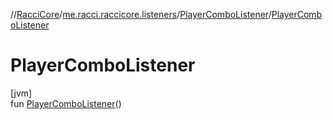 //[RacciCore](../../../index.md)/[me.racci.raccicore.listeners](../index.md)/[PlayerComboListener](index.md)/[PlayerComboListener](-player-combo-listener.md)

# PlayerComboListener

[jvm]\
fun [PlayerComboListener](-player-combo-listener.md)()
